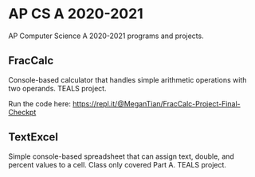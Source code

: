 # AP CS A 2020-2021
AP Computer Science A 2020-2021 programs and projects. 

## FracCalc

Console-based calculator that handles simple arithmetic operations with two operands. 
TEALS project. 

Run the code here: https://repl.it/@MeganTian/FracCalc-Project-Final-Checkpt

## TextExcel 

Simple console-based spreadsheet that can assign text, double, and percent values to a cell. 
Class only covered Part A. 
TEALS project.
